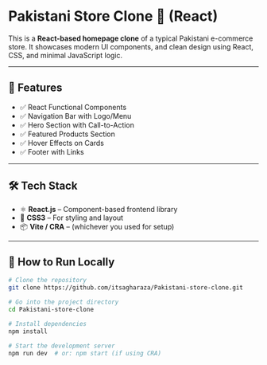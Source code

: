 # Pakistani Store Clone 🛒 (React)

This is a **React-based homepage clone** of a typical Pakistani e-commerce store. It showcases modern UI components, and clean design using React, CSS, and minimal JavaScript logic.

---

## 🚀 Features

- ✅ React Functional Components
- ✅ Navigation Bar with Logo/Menu
- ✅ Hero Section with Call-to-Action
- ✅ Featured Products Section
- ✅ Hover Effects on Cards
- ✅ Footer with Links

---

## 🛠 Tech Stack

- ⚛️ **React.js** – Component-based frontend library  
- 🎨 **CSS3** – For styling and layout  
- 📦 **Vite / CRA** – (whichever you used for setup)

---

## 🧪 How to Run Locally

```bash
# Clone the repository
git clone https://github.com/itsagharaza/Pakistani-store-clone.git

# Go into the project directory
cd Pakistani-store-clone

# Install dependencies
npm install

# Start the development server
npm run dev  # or: npm start (if using CRA)
